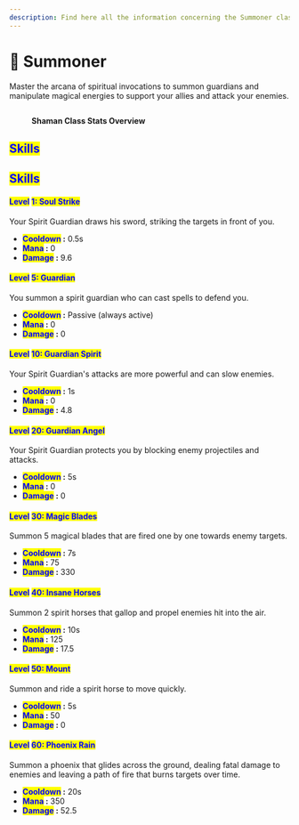 ```yaml
---
description: Find here all the information concerning the Summoner class.
---
```


# 🤲 Summoner

Master the arcana of spiritual invocations to summon guardians and manipulate magical energies to support your allies and attack your enemies.

<figure><img src="../../.gitbook/assets/Capture d&#x27;écran 2024-12-03 124423.png" alt=""><figcaption><p><strong>Shaman Class Stats Overview</strong></p></figcaption></figure>

## <mark style="color:blue;">Skills</mark>

## <mark style="color:blue;">Skills</mark>

#### <mark style="color:blue;">Level</mark> <mark style="color:blue;"></mark><mark style="color:blue;">**1: Soul Strike**</mark> <a href="#niveau-1-frappe-dame" id="niveau-1-frappe-dame"></a>

Your Spirit Guardian draws his sword, striking the targets in front of you.

* <mark style="color:blue;">**Cooldown**</mark>**&#x20;:** 0.5s
* <mark style="color:blue;">**Mana**</mark>**&#x20;:** 0
* <mark style="color:blue;">**Damage**</mark>**&#x20;:** 9.6

#### <mark style="color:blue;">Level</mark> <mark style="color:blue;"></mark><mark style="color:blue;">**5: Guardian**</mark> <a href="#niveau-5-gardien" id="niveau-5-gardien"></a>

You summon a spirit guardian who can cast spells to defend you.

* <mark style="color:blue;">**Cooldown**</mark>**&#x20;:** Passive (always active)
* <mark style="color:blue;">**Mana**</mark>**&#x20;:** 0
* <mark style="color:blue;">**Damage**</mark>**&#x20;:** 0

#### <mark style="color:blue;">Level</mark> <mark style="color:blue;"></mark><mark style="color:blue;">**10: Guardian Spirit**</mark> <a href="#niveau-10-esprit-du-gardien" id="niveau-10-esprit-du-gardien"></a>

Your Spirit Guardian's attacks are more powerful and can slow enemies.

* <mark style="color:blue;">**Cooldown**</mark>**&#x20;:** 1s
* <mark style="color:blue;">**Mana**</mark>**&#x20;:** 0
* <mark style="color:blue;">**Damage**</mark>**&#x20;:** 4.8

#### <mark style="color:blue;">Level</mark> <mark style="color:blue;"></mark><mark style="color:blue;">**20: Guardian Angel**</mark> <a href="#niveau-20-ange-gardien" id="niveau-20-ange-gardien"></a>

Your Spirit Guardian protects you by blocking enemy projectiles and attacks.

* <mark style="color:blue;">**Cooldown**</mark>**&#x20;:** 5s
* <mark style="color:blue;">**Mana**</mark>**&#x20;:** 0
* <mark style="color:blue;">**Damage**</mark>**&#x20;:** 0

#### <mark style="color:blue;">Level</mark> <mark style="color:blue;"></mark><mark style="color:blue;">**30: Magic Blades**</mark> <a href="#niveau-30-lames-magiques" id="niveau-30-lames-magiques"></a>

Summon 5 magical blades that are fired one by one towards enemy targets.

* <mark style="color:blue;">**Cooldown**</mark>**&#x20;:** 7s
* <mark style="color:blue;">**Mana**</mark>**&#x20;:** 75
* <mark style="color:blue;">**Damage**</mark>**&#x20;:** 330

#### <mark style="color:blue;">Level</mark> <mark style="color:blue;"></mark><mark style="color:blue;">**40: Insane Horses**</mark> <a href="#niveau-40-chevaux-alienes" id="niveau-40-chevaux-alienes"></a>

Summon 2 spirit horses that gallop and propel enemies hit into the air.

* <mark style="color:blue;">**Cooldown**</mark>**&#x20;:** 10s
* <mark style="color:blue;">**Mana**</mark>**&#x20;:** 125
* <mark style="color:blue;">**Damage**</mark>**&#x20;:** 17.5

#### <mark style="color:blue;">Level</mark> <mark style="color:blue;"></mark><mark style="color:blue;">**50: Mount**</mark> <a href="#niveau-50-monture" id="niveau-50-monture"></a>

Summon and ride a spirit horse to move quickly.

* <mark style="color:blue;">**Cooldown**</mark>**&#x20;:** 5s
* <mark style="color:blue;">**Mana**</mark>**&#x20;:** 50
* <mark style="color:blue;">**Damage**</mark>**&#x20;:** 0

#### <mark style="color:blue;">Level</mark> <mark style="color:blue;"></mark><mark style="color:blue;">**60: Phoenix Rain**</mark> <a href="#niveau-60-pluie-du-phenix" id="niveau-60-pluie-du-phenix"></a>

Summon a phoenix that glides across the ground, dealing fatal damage to enemies and leaving a path of fire that burns targets over time.

* <mark style="color:blue;">**Cooldown**</mark>**&#x20;:** 20s
* <mark style="color:blue;">**Mana**</mark>**&#x20;:** 350
* <mark style="color:blue;">**Damage**</mark>**&#x20;:** 52.5
